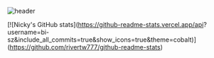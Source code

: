 ![header](https://capsule-render.vercel.app/api?type=rect&height=300&color=gradient&text=Input%20text&section=header&reversal=false)

[![Nicky's GitHub stats](https://github-readme-stats.vercel.app/api?
username=bi-sz&include_all_commits=true&show_icons=true&theme=cobalt)]
(https://github.com/rivertw777/github-readme-stats)
